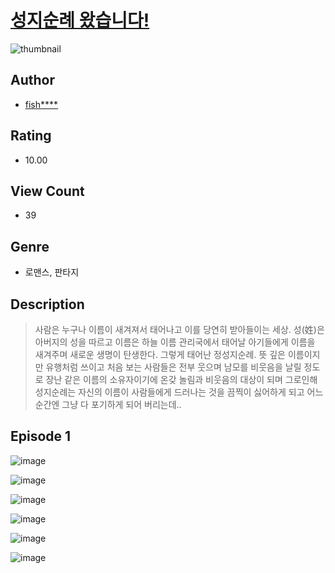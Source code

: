 # [성지순례 왔습니다!](https://comic.naver.com/challenge/list?titleId=810419)
![thumbnail](https://image-comic.pstatic.net/user_contents_data/challenge_comic/2023/05/23/233327/upload_3617908063957181028_480x623.jpeg)

## Author
- [fish****](https://comic.naver.com/artistTitle?id=233327)

## Rating
- 10.00

## View Count
- 39

## Genre
- 로맨스, 판타지

## Description
> 사람은 누구나 이름이 새겨져서 태어나고 이를 당연히 받아들이는 세상. 성(姓)은 아버지의 성을 따르고 이름은 하늘 이름 관리국에서 태어날 아기들에게 이름을 새겨주며 새로운 생명이 탄생한다. 그렇게 태어난 정성지순례. 뜻 깊은 이름이지만 유행처럼 쓰이고 처음 보는 사람들은 전부 웃으며 남모를 비웃음을 날릴 정도로 장난 같은 이름의 소유자이기에 온갖 놀림과 비웃음의 대상이 되며 그로인해 성지순례는 자신의 이름이 사람들에게 드러나는 것을 끔찍이 싫어하게 되고 어느 순간엔 그냥 다 포기하게 되어 버리는데..


## Episode 1
![image](https://image-comic.pstatic.net/user_contents_data/challenge_comic/2023/05/23/233327/upload_7378695420961317171.jpeg)

![image](https://image-comic.pstatic.net/user_contents_data/challenge_comic/2023/05/23/233327/upload_7220786637035680609.jpeg)

![image](https://image-comic.pstatic.net/user_contents_data/challenge_comic/2023/05/23/233327/upload_7221299038710490419.jpeg)

![image](https://image-comic.pstatic.net/user_contents_data/challenge_comic/2023/05/23/233327/upload_3760614786248094770.jpeg)

![image](https://image-comic.pstatic.net/user_contents_data/challenge_comic/2023/05/23/233327/upload_3762023248459817830.jpeg)

![image](https://image-comic.pstatic.net/user_contents_data/challenge_comic/2023/05/23/233327/upload_3762538927264839780.jpeg)
